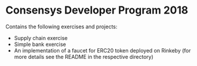 # Consensys Developer Program 2018
Contains the following exercises and projects:
* Supply chain exercise
* Simple bank exercise  
* An implementation of a faucet for ERC20 token deployed on Rinkeby (for more details see the README in the respective directory)
